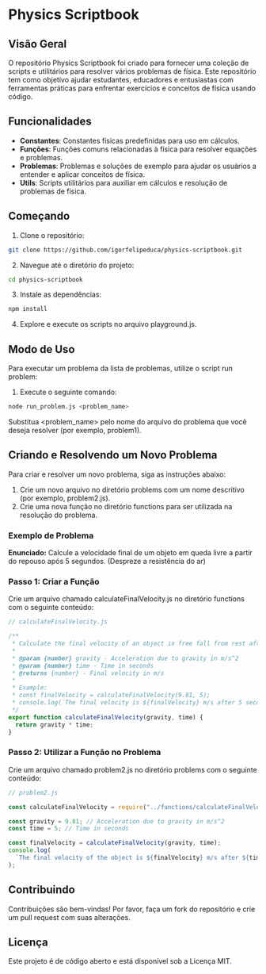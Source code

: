 # Physics Scriptbook

## Visão Geral

O repositório Physics Scriptbook foi criado para fornecer uma coleção de scripts e utilitários para resolver vários problemas de física. Este repositório tem como objetivo ajudar estudantes, educadores e entusiastas com ferramentas práticas para enfrentar exercícios e conceitos de física usando código.

## Funcionalidades

- **Constantes**: Constantes físicas predefinidas para uso em cálculos.
- **Funções**: Funções comuns relacionadas à física para resolver equações e problemas.
- **Problemas**: Problemas e soluções de exemplo para ajudar os usuários a entender e aplicar conceitos de física.
- **Utils**: Scripts utilitários para auxiliar em cálculos e resolução de problemas de física.

## Começando

1. Clone o repositório:

```bash
git clone https://github.com/igorfelipeduca/physics-scriptbook.git
```

2. Navegue até o diretório do projeto:

```bash
cd physics-scriptbook
```

3. Instale as dependências:

```bash
npm install
```

4. Explore e execute os scripts no arquivo playground.js.

## Modo de Uso

Para executar um problema da lista de problemas, utilize o script run problem:

1. Execute o seguinte comando:

```bash
node run_problem.js <problem_name>
```

Substitua <problem_name> pelo nome do arquivo do problema que você deseja resolver (por exemplo, problem1).

## Criando e Resolvendo um Novo Problema

Para criar e resolver um novo problema, siga as instruções abaixo:

1. Crie um novo arquivo no diretório problems com um nome descritivo (por exemplo, problem2.js).
2. Crie uma nova função no diretório functions para ser utilizada na resolução do problema.

### Exemplo de Problema

**Enunciado:** Calcule a velocidade final de um objeto em queda livre a partir do repouso após 5 segundos. (Despreze a resistência do ar)

### Passo 1: Criar a Função

Crie um arquivo chamado calculateFinalVelocity.js no diretório functions com o seguinte conteúdo:

```javascript
// calculateFinalVelocity.js

/**
 * Calculate the final velocity of an object in free fall from rest after a given time.
 *
 * @param {number} gravity - Acceleration due to gravity in m/s^2
 * @param {number} time - Time in seconds
 * @returns {number} - Final velocity in m/s
 *
 * Example:
 * const finalVelocity = calculateFinalVelocity(9.81, 5);
 * console.log(`The final velocity is ${finalVelocity} m/s after 5 seconds.`);
 */
export function calculateFinalVelocity(gravity, time) {
  return gravity * time;
}
```

### Passo 2: Utilizar a Função no Problema

Crie um arquivo chamado problem2.js no diretório problems com o seguinte conteúdo:

```javascript
// problem2.js

const calculateFinalVelocity = require("../functions/calculateFinalVelocity");

const gravity = 9.81; // Acceleration due to gravity in m/s^2
const time = 5; // Time in seconds

const finalVelocity = calculateFinalVelocity(gravity, time);
console.log(
  `The final velocity of the object is ${finalVelocity} m/s after ${time} seconds.`
);
```

## Contribuindo

Contribuições são bem-vindas! Por favor, faça um fork do repositório e crie um pull request com suas alterações.

## Licença

Este projeto é de código aberto e está disponível sob a Licença MIT.
